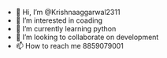 - 👋 Hi, I’m @Krishnaaggarwal2311
- 👀 I’m interested in coading
- 🌱 I’m currently learning python
- 💞️ I’m looking to collaborate on development
- 📫 How to reach me 8859079001

<!---
Krishnaaggarwal2311/Krishnaaggarwal2311 is a ✨ special ✨ repository because its `README.md` (this file) appears on your GitHub profile.
You can click the Preview link to take a look at your changes.
--->
